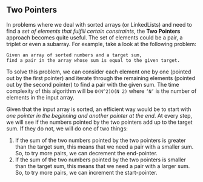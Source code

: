 ## Two Pointers

In problems where we deal with sorted arrays (or LinkedLists) and need to find a *set of elements that fulfill certain constraints*, the **Two Pointers** approach becomes quite useful. The set of elements could be a pair, a triplet or even a subarray. For example, take a look at the following problem:

    Given an array of sorted numbers and a target sum,
    find a pair in the array whose sum is equal to the given target.

To solve this problem, we can consider each element one by one (pointed out by the first pointer) and iterate through the remaining elements (pointed out by the second pointer) to find a pair with the given sum. The time complexity of this algorithm will be `O(N^2)O(N
​2)` where `‘N’` is the number of elements in the input array.

Given that the input array is sorted, an efficient way would be to start with *one pointer in the beginning and another pointer at the end*. At every step, we will see if the numbers pointed by the two pointers add up to the target sum. If they do not, we will do one of two things:

1. If the sum of the two numbers pointed by the two pointers is greater than the target sum, this means that we need a pair with a smaller sum. So, to try more pairs, we can decrement the end-pointer.
2. If the sum of the two numbers pointed by the two pointers is smaller than the target sum, this means that we need a pair with a larger sum. So, to try more pairs, we can increment the start-pointer.